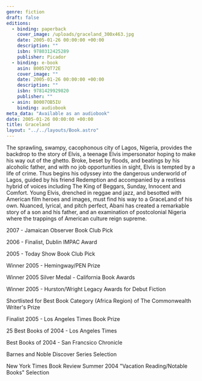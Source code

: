 ```yaml
---
genre: fiction
draft: false
editions:
  - binding: paperback
    cover_image: /uploads/graceland_300x463.jpg
    date: 2005-01-26 00:00:00 +00:00
    description: ""
    isbn: 9780312425289
    publisher: Picador
  - binding: e-book
    asin: B0057QT72E
    cover_image: ""
    date: 2005-01-26 00:00:00 +00:00
    description: ""
    isbn: 9781429929820
    publisher: ""
  - asin: B0007OB5IU
    binding: audiobook
meta_data: "Available as an audiobook"
date: 2005-01-26 00:00:00 +00:00
title: Graceland
layout: "../../layouts/Book.astro"
---
```


The sprawling, swampy, cacophonous city of Lagos, Nigeria, provides the backdrop to the story of Elvis, a teenage Elvis impersonator hoping to make his way out of the ghetto. Broke, beset by floods, and beatings by his alcoholic father, and with no job opportunities in sight, Elvis is tempted by a life of crime. Thus begins his odyssey into the dangerous underworld of Lagos, guided by his friend Redemption and accompanied by a restless hybrid of voices including The King of Beggars, Sunday, Innocent and Comfort. Young Elvis, drenched in reggae and jazz, and besotted with American film heroes and images, must find his way to a GraceLand of his own. Nuanced, lyrical, and pitch perfect, Abani has created a remarkable story of a son and his father, and an examination of postcolonial Nigeria where the trappings of American culture reign supreme.

2007 - Jamaican Observer Book Club Pick

2006 - Finalist, Dublin IMPAC Award

2005 - Today Show Book Club Pick

Winner 2005 - Hemingway/PEN Prize

Winner 2005 Silver Medal - California Book Awards

Winner 2005 - Hurston/Wright Legacy Awards for Debut Fiction

Shortlisted for Best Book Category (Africa Region) of The Commonwealth Writer's Prize

Finalist 2005 - Los Angeles Times Book Prize

25 Best Books of 2004 - Los Angeles Times

Best Books of 2004 - San Francsico Chronicle

Barnes and Noble Discover Series Selection

New York Times Book Review Summer 2004 "Vacation Reading/Notable Books" Selection
